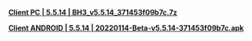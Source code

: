 **[Client PC | 5.5.14 | BH3_v5.5.14_371453f09b7c.7z ](https://bundle.bh3.com/ptpublic/Beta/20220114114045_xMUzKPisFvMhPQmG/BH3_v5.5.14_371453f09b7c.7z)**

**[Client ANDROID | 5.5.14 | 20220114-Beta-v5.5.14-371453f09b7c.apk ](https://bundle.bh3.com/ptpublic/Beta/20220114114045_xMUzKPisFvMhPQmG/20220114-Beta-v5.5.14-371453f09b7c.apk)**
